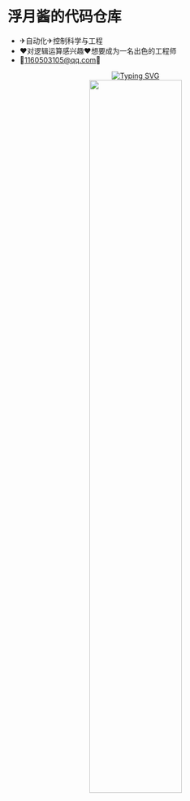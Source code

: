 # 浮月酱的代码仓库
- ✈自动化✈控制科学与工程
- ❤对逻辑运算感兴趣❤想要成为一名出色的工程师
- 📧1160503105@qq.com🤗
<div align="center"> <a href="https://git.io/typing-svg"><img src="https://readme-typing-svg.demolab.com?font=Fira+Code&pause=1000&color=F72713D7&center=true&vCenter=true&width=435&lines=Good+Good+DAY%E2%98%80" alt="Typing SVG" /></a>





<div align="center">
<img src=https://user-images.githubusercontent.com/43753416/191948912-e1de4891-1215-48af-9a12-e468c07fe0cf.png  width=60%/>
</div>



